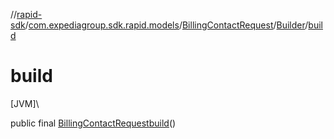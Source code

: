 //[rapid-sdk](../../../../index.md)/[com.expediagroup.sdk.rapid.models](../../index.md)/[BillingContactRequest](../index.md)/[Builder](index.md)/[build](build.md)

# build

[JVM]\

public final [BillingContactRequest](../index.md)[build](build.md)()
